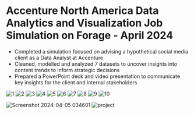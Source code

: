 # Accenture North America Data Analytics and Visualization Job Simulation on Forage - April 2024

- Completed a simulation focused on advising a hypothetical social media client as a Data Analyst at Accenture
- Cleaned, modelled and analyzed 7 datasets to uncover insights into content trends to inform strategic decisions
- Prepared a PowerPoint deck and video presentation to communicate key insights for the client and internal stakeholders

![1](https://github.com/Prafful-Vyas/Data-Analyst-Project/assets/118352579/a278830a-4f6d-441d-913f-f9f2781e8236)
![2](https://github.com/Prafful-Vyas/Data-Analyst-Project/assets/118352579/08841f10-2eee-4128-846d-7b82366d29c6)
![3](https://github.com/Prafful-Vyas/Data-Analyst-Project/assets/118352579/1e3011f3-6bbd-44c4-95e0-32b9b99c515d)
![4](https://github.com/Prafful-Vyas/Data-Analyst-Project/assets/118352579/a82af435-5cfd-47d3-96bc-ed5f227a9728)
![5](https://github.com/Prafful-Vyas/Data-Analyst-Project/assets/118352579/dfbd1357-941c-479c-a98e-44d7626bebd6)
![6](https://github.com/Prafful-Vyas/Data-Analyst-Project/assets/118352579/43495e57-2669-4788-8d8d-7c0c1ecb68ec)
![7](https://github.com/Prafful-Vyas/Data-Analyst-Project/assets/118352579/463f6224-452a-4725-b71a-9393348f47f7)
![8](https://github.com/Prafful-Vyas/Data-Analyst-Project/assets/118352579/28235070-6da9-495e-941c-7e8246198975)
![9](https://github.com/Prafful-Vyas/Data-Analyst-Project/assets/118352579/304e2163-0e4e-4266-97fb-83dda11ff56e)
![10](https://github.com/Prafful-Vyas/Data-Analyst-Project/assets/118352579/8075b329-c008-4b86-a4a5-e9e6e3758b29)



![Screenshot 2024-04-05 034601](https://github.com/Prafful-Vyas/Data-Analyst-Project/assets/118352579/2312ce98-c59f-4a64-9a67-63df1bfba2db)
![project](https://github.com/Prafful-Vyas/Data-Analyst-Project/assets/118352579/a91afd42-08c6-42f3-b572-19be24d10e2f)
